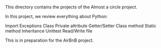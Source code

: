 This directory contains the projects of the Almost a circle project. 

In this project, we review everything about Python:

Import
Exceptions
Class
Private attribute
Getter/Setter
Class method
Static method
Inheritance
Unittest
Read/Write file

This is in preparation for the AirBnB project.
